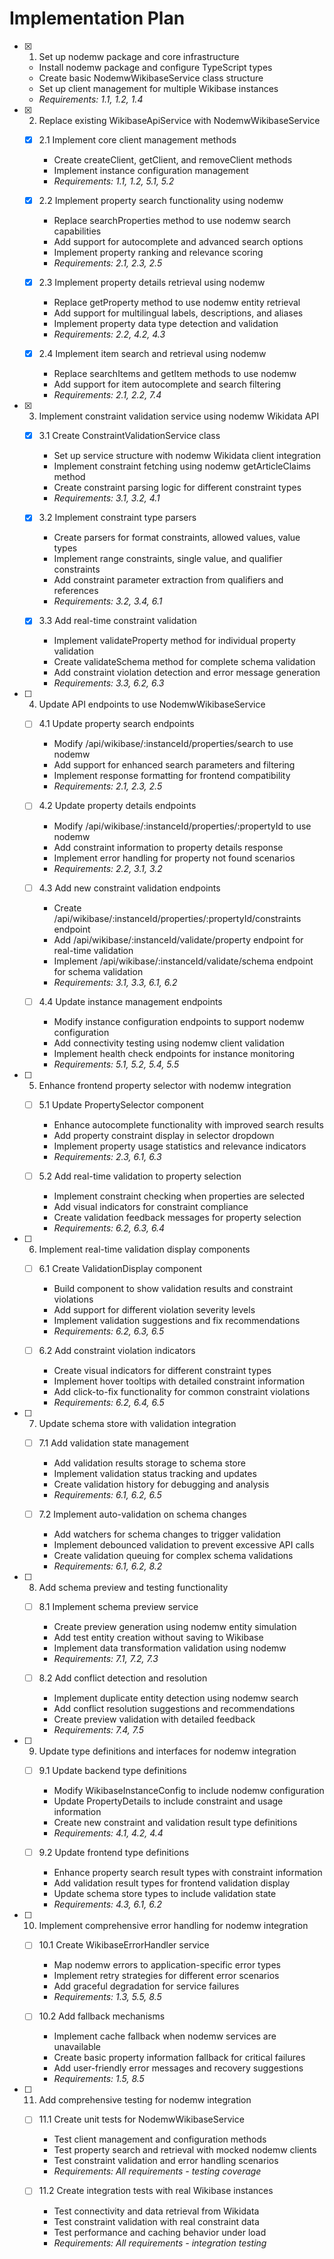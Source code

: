 # Implementation Plan

- [x] 1. Set up nodemw package and core infrastructure
  - Install nodemw package and configure TypeScript types
  - Create basic NodemwWikibaseService class structure
  - Set up client management for multiple Wikibase instances
  - _Requirements: 1.1, 1.2, 1.4_

- [x] 2. Replace existing WikibaseApiService with NodemwWikibaseService
  - [x] 2.1 Implement core client management methods
    - Create createClient, getClient, and removeClient methods
    - Implement instance configuration management
    - _Requirements: 1.1, 1.2, 5.1, 5.2_

  - [x] 2.2 Implement property search functionality using nodemw
    - Replace searchProperties method to use nodemw search capabilities
    - Add support for autocomplete and advanced search options
    - Implement property ranking and relevance scoring
    - _Requirements: 2.1, 2.3, 2.5_

  - [x] 2.3 Implement property details retrieval using nodemw
    - Replace getProperty method to use nodemw entity retrieval
    - Add support for multilingual labels, descriptions, and aliases
    - Implement property data type detection and validation
    - _Requirements: 2.2, 4.2, 4.3_

  - [x] 2.4 Implement item search and retrieval using nodemw
    - Replace searchItems and getItem methods to use nodemw
    - Add support for item autocomplete and search filtering
    - _Requirements: 2.1, 2.2, 7.4_

- [x] 3. Implement constraint validation service using nodemw Wikidata API
  - [x] 3.1 Create ConstraintValidationService class
    - Set up service structure with nodemw Wikidata client integration
    - Implement constraint fetching using nodemw getArticleClaims method
    - Create constraint parsing logic for different constraint types
    - _Requirements: 3.1, 3.2, 4.1_

  - [x] 3.2 Implement constraint type parsers
    - Create parsers for format constraints, allowed values, value types
    - Implement range constraints, single value, and qualifier constraints
    - Add constraint parameter extraction from qualifiers and references
    - _Requirements: 3.2, 3.4, 6.1_

  - [x] 3.3 Add real-time constraint validation
    - Implement validateProperty method for individual property validation
    - Create validateSchema method for complete schema validation
    - Add constraint violation detection and error message generation
    - _Requirements: 3.3, 6.2, 6.3_

- [ ] 4. Update API endpoints to use NodemwWikibaseService
  - [ ] 4.1 Update property search endpoints
    - Modify /api/wikibase/:instanceId/properties/search to use nodemw
    - Add support for enhanced search parameters and filtering
    - Implement response formatting for frontend compatibility
    - _Requirements: 2.1, 2.3, 2.5_

  - [ ] 4.2 Update property details endpoints
    - Modify /api/wikibase/:instanceId/properties/:propertyId to use nodemw
    - Add constraint information to property details response
    - Implement error handling for property not found scenarios
    - _Requirements: 2.2, 3.1, 3.2_

  - [ ] 4.3 Add new constraint validation endpoints
    - Create /api/wikibase/:instanceId/properties/:propertyId/constraints endpoint
    - Add /api/wikibase/:instanceId/validate/property endpoint for real-time validation
    - Implement /api/wikibase/:instanceId/validate/schema endpoint for schema validation
    - _Requirements: 3.1, 3.3, 6.1, 6.2_

  - [ ] 4.4 Update instance management endpoints
    - Modify instance configuration endpoints to support nodemw configuration
    - Add connectivity testing using nodemw client validation
    - Implement health check endpoints for instance monitoring
    - _Requirements: 5.1, 5.2, 5.4, 5.5_

- [ ] 5. Enhance frontend property selector with nodemw integration
  - [ ] 5.1 Update PropertySelector component
    - Enhance autocomplete functionality with improved search results
    - Add property constraint display in selector dropdown
    - Implement property usage statistics and relevance indicators
    - _Requirements: 2.3, 6.1, 6.3_

  - [ ] 5.2 Add real-time validation to property selection
    - Implement constraint checking when properties are selected
    - Add visual indicators for constraint compliance
    - Create validation feedback messages for property selection
    - _Requirements: 6.2, 6.3, 6.4_

- [ ] 6. Implement real-time validation display components
  - [ ] 6.1 Create ValidationDisplay component
    - Build component to show validation results and constraint violations
    - Add support for different violation severity levels
    - Implement validation suggestions and fix recommendations
    - _Requirements: 6.2, 6.3, 6.5_

  - [ ] 6.2 Add constraint violation indicators
    - Create visual indicators for different constraint types
    - Implement hover tooltips with detailed constraint information
    - Add click-to-fix functionality for common constraint violations
    - _Requirements: 6.2, 6.4, 6.5_

- [ ] 7. Update schema store with validation integration
  - [ ] 7.1 Add validation state management
    - Add validation results storage to schema store
    - Implement validation status tracking and updates
    - Create validation history for debugging and analysis
    - _Requirements: 6.1, 6.2, 6.5_

  - [ ] 7.2 Implement auto-validation on schema changes
    - Add watchers for schema changes to trigger validation
    - Implement debounced validation to prevent excessive API calls
    - Create validation queuing for complex schema validations
    - _Requirements: 6.1, 6.2, 8.2_

- [ ] 8. Add schema preview and testing functionality
  - [ ] 8.1 Implement schema preview service
    - Create preview generation using nodemw entity simulation
    - Add test entity creation without saving to Wikibase
    - Implement data transformation validation using nodemw
    - _Requirements: 7.1, 7.2, 7.3_

  - [ ] 8.2 Add conflict detection and resolution
    - Implement duplicate entity detection using nodemw search
    - Add conflict resolution suggestions and recommendations
    - Create preview validation with detailed feedback
    - _Requirements: 7.4, 7.5_

- [ ] 9. Update type definitions and interfaces for nodemw integration
  - [ ] 9.1 Update backend type definitions
    - Modify WikibaseInstanceConfig to include nodemw configuration
    - Update PropertyDetails to include constraint and usage information
    - Create new constraint and validation result type definitions
    - _Requirements: 4.1, 4.2, 4.4_

  - [ ] 9.2 Update frontend type definitions
    - Enhance property search result types with constraint information
    - Add validation result types for frontend validation display
    - Update schema store types to include validation state
    - _Requirements: 4.3, 6.1, 6.2_

- [ ] 10. Implement comprehensive error handling for nodemw integration
  - [ ] 10.1 Create WikibaseErrorHandler service
    - Map nodemw errors to application-specific error types
    - Implement retry strategies for different error scenarios
    - Add graceful degradation for service failures
    - _Requirements: 1.3, 5.5, 8.5_

  - [ ] 10.2 Add fallback mechanisms
    - Implement cache fallback when nodemw services are unavailable
    - Create basic property information fallback for critical failures
    - Add user-friendly error messages and recovery suggestions
    - _Requirements: 1.5, 8.5_

- [ ] 11. Add comprehensive testing for nodemw integration
  - [ ] 11.1 Create unit tests for NodemwWikibaseService
    - Test client management and configuration methods
    - Test property search and retrieval with mocked nodemw clients
    - Test constraint validation and error handling scenarios
    - _Requirements: All requirements - testing coverage_

  - [ ] 11.2 Create integration tests with real Wikibase instances
    - Test connectivity and data retrieval from Wikidata
    - Test constraint validation with real constraint data
    - Test performance and caching behavior under load
    - _Requirements: All requirements - integration testing_
